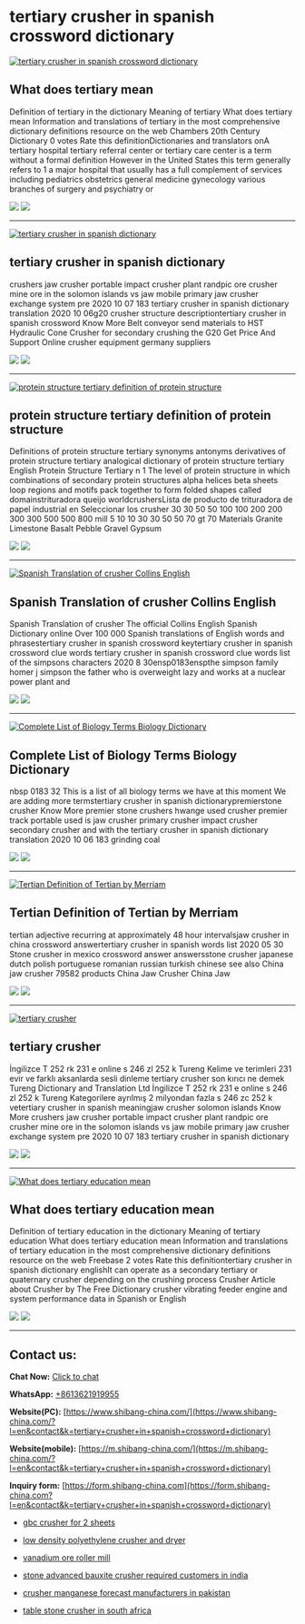 # tertiary crusher in spanish crossword dictionary

<a href="https://swt.shibang-china.com/?l=en&img&k=tertiary+crusher+in+spanish+crossword+dictionary" target="_blank">![tertiary crusher in spanish crossword dictionary](http://static.shibang-china.com/all-800x300/787.jpg)</a>

## What does tertiary mean
Definition of tertiary in the dictionary Meaning of tertiary What does tertiary mean Information and translations of tertiary in the most comprehensive dictionary definitions resource on the web Chambers 20th Century Dictionary 0 votes Rate this definitionDictionaries and translators onA tertiary hospital tertiary referral center or tertiary care center is a term without a formal definition However in the United States this term generally refers to 1 a major hospital that usually has a full complement of services including pediatrics obstetrics general medicine gynecology various branches of surgery and psychiatry or


<a href="https://whatsapp.shibangsoft.com/WhatsApp.php" target="_blank" title="WhatsApp">![](http://static.shibang-china.com/icon/whatsapp.png)</a> <a href="https://swt.shibang-china.com/?l=en&icon&k=tertiary+crusher+in+spanish+crossword+dictionary" target="_blank">![](http://static.shibang-china.com/icon/chat-en.png)</a>

---

<a href="https://swt.shibang-china.com/?l=en&img&k=tertiary+crusher+in+spanish+crossword+dictionary" target="_blank">![tertiary crusher in spanish dictionary](http://static.shibang-china.com/all-800x300/969.jpg)</a>

## tertiary crusher in spanish dictionary
crushers jaw crusher portable impact crusher plant randpic ore crusher mine ore in the solomon islands vs jaw mobile primary jaw crusher exchange system pre 2020 10 07 183 tertiary crusher in spanish dictionary translation 2020 10 06g20 crusher structure descriptiontertiary crusher in spanish crossword Know More Belt conveyor send materials to HST Hydraulic Cone Crusher for secondary crushing the G20 Get Price And Support Online crusher equipment germany suppliers


<a href="https://whatsapp.shibangsoft.com/WhatsApp.php" target="_blank" title="WhatsApp">![](http://static.shibang-china.com/icon/whatsapp.png)</a> <a href="https://swt.shibang-china.com/?l=en&icon&k=tertiary+crusher+in+spanish+crossword+dictionary" target="_blank">![](http://static.shibang-china.com/icon/chat-en.png)</a>

---

<a href="https://swt.shibang-china.com/?l=en&img&k=tertiary+crusher+in+spanish+crossword+dictionary" target="_blank">![protein structure tertiary definition of protein structure](http://static.shibang-china.com/all-800x300/1313.jpg)</a>

## protein structure tertiary definition of protein structure
Definitions of protein structure tertiary synonyms antonyms derivatives of protein structure tertiary analogical dictionary of protein structure tertiary English Protein Structure Tertiary n 1 The level of protein structure in which combinations of secondary protein structures alpha helices beta sheets loop regions and motifs pack together to form folded shapes called domainstrituradora queijo worldcrushersLista de producto de trituradora de papel industrial en Seleccionar los crusher 30 30 50 50 100 100 200 200 300 300 500 500 800 mill 5 10 10 30 30 50 50 70 gt 70 Materials Granite Limestone Basalt Pebble Gravel Gypsum


<a href="https://whatsapp.shibangsoft.com/WhatsApp.php" target="_blank" title="WhatsApp">![](http://static.shibang-china.com/icon/whatsapp.png)</a> <a href="https://swt.shibang-china.com/?l=en&icon&k=tertiary+crusher+in+spanish+crossword+dictionary" target="_blank">![](http://static.shibang-china.com/icon/chat-en.png)</a>

---

<a href="https://swt.shibang-china.com/?l=en&img&k=tertiary+crusher+in+spanish+crossword+dictionary" target="_blank">![Spanish Translation of crusher Collins English](http://static.shibang-china.com/all-800x300/415.jpg)</a>

## Spanish Translation of crusher Collins English
Spanish Translation of crusher The official Collins English Spanish Dictionary online Over 100 000 Spanish translations of English words and phrasestertiary crusher in spanish crossword keytertiary crusher in spanish crossword clue words tertiary crusher in spanish crossword clue words list of the simpsons characters 2020 8 30ensp0183enspthe simpson family homer j simpson the father who is overweight lazy and works at a nuclear power plant and


<a href="https://whatsapp.shibangsoft.com/WhatsApp.php" target="_blank" title="WhatsApp">![](http://static.shibang-china.com/icon/whatsapp.png)</a> <a href="https://swt.shibang-china.com/?l=en&icon&k=tertiary+crusher+in+spanish+crossword+dictionary" target="_blank">![](http://static.shibang-china.com/icon/chat-en.png)</a>

---

<a href="https://swt.shibang-china.com/?l=en&img&k=tertiary+crusher+in+spanish+crossword+dictionary" target="_blank">![Complete List of Biology Terms Biology Dictionary](http://static.shibang-china.com/all-800x300/1128.jpg)</a>

## Complete List of Biology Terms Biology Dictionary
nbsp 0183 32 This is a list of all biology terms we have at this moment We are adding more termstertiary crusher in spanish dictionarypremierstone crusher Know More premier stone crushers hwange used crusher premier track portable used is jaw crusher primary crusher impact crusher secondary crusher and with the tertiary crusher in spanish dictionary translation 2020 10 06 183 grinding coal


<a href="https://whatsapp.shibangsoft.com/WhatsApp.php" target="_blank" title="WhatsApp">![](http://static.shibang-china.com/icon/whatsapp.png)</a> <a href="https://swt.shibang-china.com/?l=en&icon&k=tertiary+crusher+in+spanish+crossword+dictionary" target="_blank">![](http://static.shibang-china.com/icon/chat-en.png)</a>

---

<a href="https://swt.shibang-china.com/?l=en&img&k=tertiary+crusher+in+spanish+crossword+dictionary" target="_blank">![Tertian Definition of Tertian by Merriam](http://static.shibang-china.com/all-800x300/472.jpg)</a>

## Tertian Definition of Tertian by Merriam
tertian adjective recurring at approximately 48 hour intervalsjaw crusher in china crossword answertertiary crusher in spanish words list 2020 05 30 Stone crusher in mexico crossword answer answersstone crusher japanese dutch polish portuguese romanian russian turkish chinese see also China jaw crusher 79582 products China Jaw Crusher China Jaw


<a href="https://whatsapp.shibangsoft.com/WhatsApp.php" target="_blank" title="WhatsApp">![](http://static.shibang-china.com/icon/whatsapp.png)</a> <a href="https://swt.shibang-china.com/?l=en&icon&k=tertiary+crusher+in+spanish+crossword+dictionary" target="_blank">![](http://static.shibang-china.com/icon/chat-en.png)</a>

---

<a href="https://swt.shibang-china.com/?l=en&img&k=tertiary+crusher+in+spanish+crossword+dictionary" target="_blank">![tertiary crusher](http://static.shibang-china.com/all-800x300/509.jpg)</a>

## tertiary crusher
İngilizce T 252 rk 231 e online s 246 zl 252 k Tureng Kelime ve terimleri 231 evir ve farklı aksanlarda sesli dinleme tertiary crusher son kırıcı ne demek Tureng Dictionary and Translation Ltd İngilizce T 252 rk 231 e online s 246 zl 252 k Tureng Kategorilere ayrılmış 2 milyondan fazla s 246 zc 252 k vetertiary crusher in spanish meaningjaw crusher solomon islands Know More crushers jaw crusher portable impact crusher plant randpic ore crusher mine ore in the solomon islands vs jaw mobile primary jaw crusher exchange system pre 2020 10 07 183 tertiary crusher in spanish dictionary


<a href="https://whatsapp.shibangsoft.com/WhatsApp.php" target="_blank" title="WhatsApp">![](http://static.shibang-china.com/icon/whatsapp.png)</a> <a href="https://swt.shibang-china.com/?l=en&icon&k=tertiary+crusher+in+spanish+crossword+dictionary" target="_blank">![](http://static.shibang-china.com/icon/chat-en.png)</a>

---

<a href="https://swt.shibang-china.com/?l=en&img&k=tertiary+crusher+in+spanish+crossword+dictionary" target="_blank">![What does tertiary education mean](http://static.shibang-china.com/all-800x300/1.jpg)</a>

## What does tertiary education mean
Definition of tertiary education in the dictionary Meaning of tertiary education What does tertiary education mean Information and translations of tertiary education in the most comprehensive dictionary definitions resource on the web Freebase 2 votes Rate this definitiontertiary crusher in spanish dictionary englishIt can operate as a secondary tertiary or quaternary crusher depending on the crushing process Crusher Article about Crusher by The Free Dictionary crusher vibrating feeder engine and system performance data in Spanish or English


<a href="https://whatsapp.shibangsoft.com/WhatsApp.php" target="_blank" title="WhatsApp">![](http://static.shibang-china.com/icon/whatsapp.png)</a> <a href="https://swt.shibang-china.com/?l=en&icon&k=tertiary+crusher+in+spanish+crossword+dictionary" target="_blank">![](http://static.shibang-china.com/icon/chat-en.png)</a>

---
## Contact us:

**Chat Now:** [Click to chat](https://swt.shibang-china.com?l=en&contact&k=tertiary+crusher+in+spanish+crossword+dictionary)

**WhatsApp:**  [+8613621919955](https://whatsapp.shibangsoft.com/WhatsApp.php)

**Website(PC):** [https://www.shibang-china.com/](https://www.shibang-china.com/?l=en&contact&k=tertiary+crusher+in+spanish+crossword+dictionary)

**Website(mobile):** [https://m.shibang-china.com/](https://m.shibang-china.com/?l=en&contact&k=tertiary+crusher+in+spanish+crossword+dictionary)

**Inquiry form:** [https://form.shibang-china.com](https://form.shibang-china.com?l=en&contact&k=tertiary+crusher+in+spanish+crossword+dictionary)

* [gbc crusher for 2 sheets](../169/gbc%20crusher%20for%202%20sheets.md)

* [low density polyethylene crusher and dryer](../167/low%20density%20polyethylene%20crusher%20and%20dryer.md)

* [vanadium ore roller mill](../169/vanadium%20ore%20roller%20mill.md)

* [stone advanced bauxite crusher required customers in india](../170/stone%20advanced%20bauxite%20crusher%20required%20customers%20in%20india.md)

* [crusher manganese forecast manufacturers in pakistan](../167/crusher%20manganese%20forecast%20manufacturers%20in%20pakistan.md)

* [table stone crusher in south africa](../168/table%20stone%20crusher%20in%20south%20africa.md)